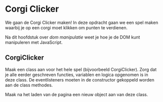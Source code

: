 # Corgi Clicker

We gaan de Corgi Clicker maken! In deze opdracht gaan we een spel maken waarbij je op een corgi moet klikken om punten te verdienen. 

Na dit hoofdstuk over *dom manipulatie* weet je hoe je de DOM kunt manipuleren met JavaScript.

## CorgiClicker
Maak een class aan voor het hele spel (bijvoorbeeld CorgiClicker). Zorg dat je alle eerder geschreven functies, variablen en logica opgenomen is in deze class. De eventlisteners moeten in de constructor gekoppeld worden aan de class methodes.

Maak na het laden van de pagina een nieuw object aan van deze class.